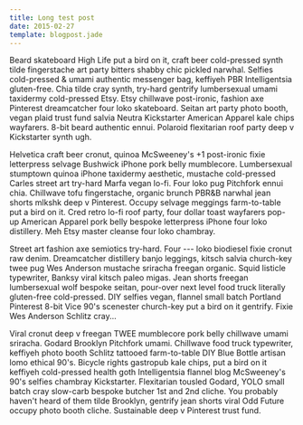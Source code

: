 ```yaml
---
title: Long test post
date: 2015-02-27
template: blogpost.jade
---
```

Beard skateboard High Life put a bird on it, craft beer cold-pressed synth tilde fingerstache art party bitters shabby chic pickled narwhal. Selfies cold-pressed & umami authentic messenger bag, keffiyeh PBR Intelligentsia gluten-free. Chia tilde cray synth, try-hard gentrify lumbersexual umami taxidermy cold-pressed Etsy. Etsy chillwave post-ironic, fashion axe Pinterest dreamcatcher four loko skateboard. Seitan art party photo booth, vegan plaid trust fund salvia Neutra Kickstarter American Apparel kale chips wayfarers. 8-bit beard authentic ennui. Polaroid flexitarian roof party deep v Kickstarter synth ugh.

Helvetica craft beer cronut, quinoa McSweeney's +1 post-ironic fixie letterpress selvage Bushwick iPhone pork belly mumblecore. Lumbersexual stumptown quinoa iPhone taxidermy aesthetic, mustache cold-pressed Carles street art try-hard Marfa vegan lo-fi. Four loko pug Pitchfork ennui chia. Chillwave tofu fingerstache, organic brunch PBR&B narwhal jean shorts mlkshk deep v Pinterest. Occupy selvage meggings farm-to-table put a bird on it. Cred retro lo-fi roof party, four dollar toast wayfarers pop-up American Apparel pork belly bespoke letterpress iPhone four loko distillery. Meh Etsy master cleanse four loko chambray.

Street art fashion axe semiotics try-hard. Four --- loko biodiesel fixie cronut raw denim. Dreamcatcher distillery banjo leggings, kitsch salvia church-key twee pug Wes Anderson mustache sriracha freegan organic. Squid listicle typewriter, Banksy viral kitsch paleo migas. Jean shorts freegan lumbersexual wolf bespoke seitan, pour-over next level food truck literally gluten-free cold-pressed. DIY selfies vegan, flannel small batch Portland Pinterest 8-bit Vice 90's scenester church-key put a bird on it gentrify. Fixie Wes Anderson Schlitz cray...

Viral cronut deep v freegan TWEE mumblecore pork belly chillwave umami sriracha. Godard Brooklyn Pitchfork umami. Chillwave food truck typewriter, keffiyeh photo booth Schlitz tattooed farm-to-table DIY Blue Bottle artisan lomo ethical 90's. Bicycle rights gastropub kale chips, put a bird on it keffiyeh cold-pressed health goth Intelligentsia flannel blog McSweeney's 90's selfies chambray Kickstarter. Flexitarian tousled Godard, YOLO small batch cray slow-carb bespoke butcher 1st and 2nd cliche. You probably haven't heard of them tilde Brooklyn, gentrify jean shorts viral Odd Future occupy photo booth cliche. Sustainable deep v Pinterest trust fund.